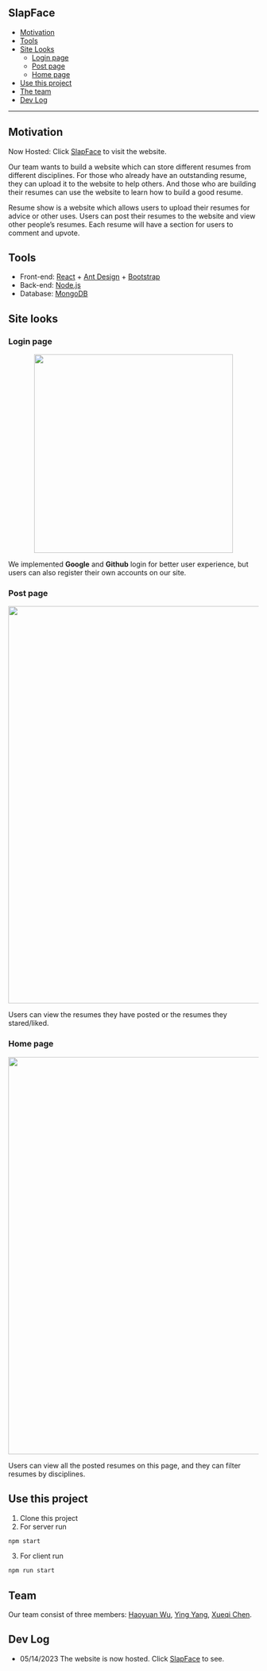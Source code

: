 ## SlapFace
- [Motivation](#motivation)
- [Tools](#tools)
- [Site Looks](#site-looks)
  - [Login page](#login-page)
  - [Post page](#post-page)
  - [Home page](#home-page)
- [Use this project](#use-this-project)
- [The team](#team)
- [Dev Log](#dev-log)
********************************

## Motivation
Now Hosted: Click [SlapFace](https://slapeface.netlify.app) to visit the website.

<p>
Our team wants to build a website which can store different resumes from different disciplines. For those who already have an outstanding resume, they can upload it to the website to help others.
And those who are building their resumes can use the website to learn how to build a good resume.
</P> 
<p>
Resume show is a website which allows users to upload their resumes for advice or other uses. Users can post their resumes to the website and view other people’s resumes. Each
resume will have a section for users to comment and upvote.
</p>

## Tools
- Front-end: [React](https://create-react-app.dev/) + [Ant Design](https://ant.design/) + [Bootstrap](https://getbootstrap.com)
- Back-end: [Node.js](https://nodejs.org/en/)
- Database: [MongoDB](https://www.mongodb.com/) 

## Site looks

### Login page
<p align="center">
<img src="https://user-images.githubusercontent.com/70027806/207454748-4171cec0-6af6-4e0f-b78a-b187058052a3.png" width="400"/>
</p>

We implemented **Google** and **Github** login for better user experience, but users can also register their own accounts on our site.

### Post page
<p align="center">
<img src="https://user-images.githubusercontent.com/70027806/206890363-59fdcc30-f144-46cc-b55e-e038171a6a48.png" width="800"/>
</p>

Users can view the resumes they have posted or the resumes they stared/liked.

### Home page
<p align="center">
<img src="https://user-images.githubusercontent.com/70027806/206892846-9977ee96-f539-4552-9e60-bcac392df409.png" width="800"/>
</p>

Users can view all the posted resumes on this page, and they can filter resumes by disciplines.

## Use this project

1. Clone this project
2. For server run

```bash
npm start
```

3. For client run
```bash
npm run start
```

## Team
Our team consist of three members: [Haoyuan Wu](https://github.com/howardddwu), [Ying Yang](https://github.com/505539367), [Xueqi Chen](https://github.com/xqcxqc). 

## Dev Log
- 05/14/2023 The website is now hosted. Click [SlapFace](https://slapeface.netlify.app) to see.
